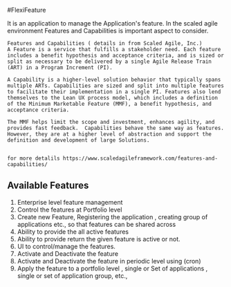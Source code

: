 #FlexiFeature

 It is an application to manage the Application's feature.
 In the scaled agile environment Features and Capabilities is important aspect to consider.
 
 ```
Features and Capabilities ( details in from Scaled Agile, Inc.)
 A Feature is a service that fulfills a stakeholder need. Each feature includes a benefit hypothesis and acceptance criteria, and is sized or split as necessary to be delivered by a single Agile Release Train (ART) in a Program Increment (PI).
 
 A Capability is a higher-level solution behavior that typically spans multiple ARTs. Capabilities are sized and split into multiple features to facilitate their implementation in a single PI. Features also lend themselves to the Lean UX process model, which includes a definition of the Minimum Marketable Feature (MMF), a benefit hypothesis, and acceptance criteria.
 
 The MMF helps limit the scope and investment, enhances agility, and provides fast feedback.  Capabilities behave the same way as features. However, they are at a higher level of abstraction and support the definition and development of large Solutions.
 
 
for more detalils https://www.scaledagileframework.com/features-and-capabilities/
```

## Available Features 
1.  Enterprise level feature management
2.  Control the features at Portfolio level
3.  Create new Feature, Registering the application , creating group of applications etc., so that features can be shared across 
4.  Ability to provide the all active features
5.  Ability to provide return the given feature is active or not. 
6.  UI to control/manage the features.
7.  Activate and Deactivate the feature
8.  Activate and Deactivate the feature in periodic level using (cron)
9.  Apply the feature to a portfolio level , single or Set of applications , single or set of application group, etc.,
